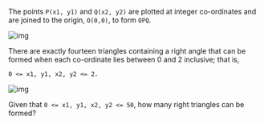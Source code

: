 The points `P(x1, y1)` and `Q(x2, y2)` are plotted at integer co-ordinates and are joined to the origin,
`O(0,0)`, to form `OPQ`.

![img](/data/blog/Befunge/p091_1.gif)

There are exactly fourteen triangles containing a right angle that can be formed when each co-ordinate 
lies between 0 and 2 inclusive; that is,

~~~
0 <= x1, y1, x2, y2 <= 2.
~~~

![img](/data/blog/Befunge/p091_2.gif)

Given that `0 <= x1, y1, x2, y2 <= 50`, how many right triangles can be formed?
